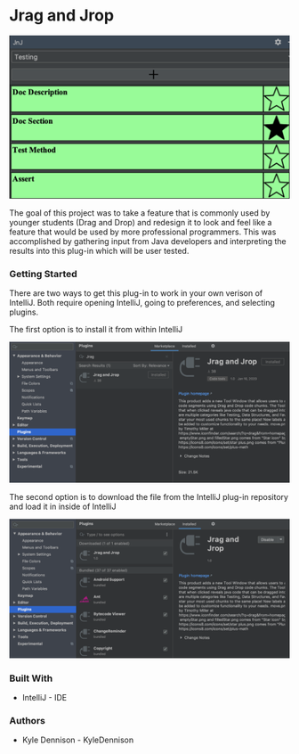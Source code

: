 # Jrag and Jrop

![demo1](Pictures/demoPicture.png)

The goal of this project was to take a feature that is commonly used by younger students (Drag and Drop) and redesign it to 
look and feel like a feature that would be used by more professional programmers. This was accomplished by gathering input from Java developers and interpreting the results into this plug-in which will be user tested. 

### Getting Started 

There are two ways to get this plug-in to work in your own verison of IntelliJ. Both require opening IntelliJ, going to preferences, and selecting plugins.

The first option is to install it from within IntelliJ

![step 1](Pictures/instruction1.png)

The second option is to download the file from the IntelliJ plug-in repository and load it in inside of IntelliJ 

![Step 2](Pictures/instruction2.png)

### Built With 

* IntelliJ - IDE

### Authors 

* Kyle Dennison - KyleDennison

